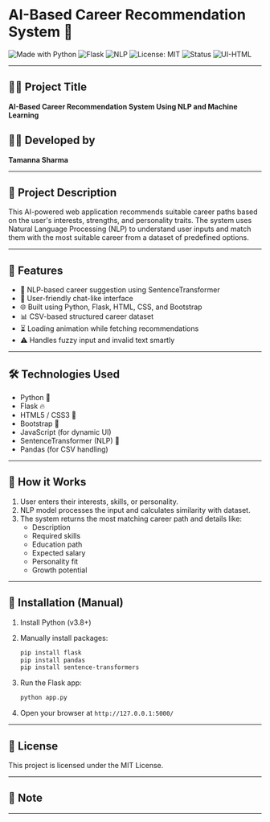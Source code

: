 # AI-Based Career Recommendation System 🎯

![Made with Python](https://img.shields.io/badge/Made%20with-Python-1f425f.svg)
![Flask](https://img.shields.io/badge/Framework-Flask-blue)
![NLP](https://img.shields.io/badge/Technique-NLP-green)
![License: MIT](https://img.shields.io/badge/License-MIT-yellow.svg)
![Status](https://img.shields.io/badge/Status-Completed-brightgreen)
![UI-HTML](https://img.shields.io/badge/UI-HTML%2C%20CSS%2C%20Bootstrap-orange)

---

## 👩‍💻 Project Title

**AI-Based Career Recommendation System Using NLP and Machine Learning**

## 👩‍🎓 Developed by

**Tamanna Sharma**  

---

## 📌 Project Description

This AI-powered web application recommends suitable career paths based on the user's interests, strengths, and personality traits. The system uses Natural Language Processing (NLP) to understand user inputs and match them with the most suitable career from a dataset of predefined options.

---

## 🚀 Features

- 🧠 NLP-based career suggestion using SentenceTransformer
- 💬 User-friendly chat-like interface
- 🌐 Built using Python, Flask, HTML, CSS, and Bootstrap
- 📊 CSV-based structured career dataset
- ⏳ Loading animation while fetching recommendations
- ⚠️ Handles fuzzy input and invalid text smartly

---

## 🛠 Technologies Used

- Python 🐍
- Flask 🔥
- HTML5 / CSS3 🎨
- Bootstrap 🌈
- JavaScript (for dynamic UI)
- SentenceTransformer (NLP) 🧠
- Pandas (for CSV handling)

---

## 🧪 How it Works

1. User enters their interests, skills, or personality.
2. NLP model processes the input and calculates similarity with dataset.
3. The system returns the most matching career path and details like:
   - Description
   - Required skills
   - Education path
   - Expected salary
   - Personality fit
   - Growth potential

---

## 🔧 Installation (Manual)

1. Install Python (v3.8+)
2. Manually install packages:
   ```bash
   pip install flask
   pip install pandas
   pip install sentence-transformers
   ```

3. Run the Flask app:
   ```bash
   python app.py
   ```

4. Open your browser at `http://127.0.0.1:5000/`

---

## 📄 License

This project is licensed under the MIT License.

---

## 📝 Note



---
